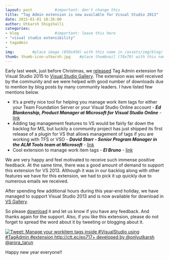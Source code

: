 ```yaml
---
layout: post          #important: don't change this
title: "Tag Admin extension is now available for Visual Studio 2013"
date: 2015-01-01 10:26:00 
author: Utkarsh Shigihalli
categories:
- blog                #important: leave this here
- "visual studio extensibility"
- tagadmin
- 
img:        #place image (850x450) with this name in /assets/img/blog/
thumb: thumb-icon-utkarsh.jpg    #place thumbnail (70x70) with this name in /assets/img/blog/thumbs/
---
```

Early last week, just before Christmas, we [released](http://www.visualstudiogeeks.com/blog/tagadmin/visualstudio-tags-administration-using-extension-tagadmin/) Tag Admin extension for Visual Studio 2015 to [Visual Studio Gallery](https://visualstudiogallery.msdn.microsoft.com/057740ff-86be-4a44-b2bb-7e6d68b75455). The extension was well received by the community and we were helped with good number of downloads due to mention by blog posts by many community leaders. I have listed few mentions below.
<!--more-->

- It’s a pretty nice tool for helping you manage work item tags for either your Team Foundation Server or your Visual Studio Online account - ***Ed Blankenship, Product Manager at Microsoft for Visual Studio Online*** - [link](http://www.edsquared.com/2014/12/24/New+Work+Item+Tag+Manager+Visual+Studio+Extension.aspx)
- Adding tag management features to VS would be fairly far down the backlog for MS, but luckily a community project has just shipped its first release of a plugin for VS that allows management of tags if you are working with TFS or VSO - ***David Starr - Senior Program Manager in the ALM Tools team at Microsoft*** - [link](http://elegantcode.com/2014/12/24/manage-work-item-tags-in-visual-studio/)
- Cool extension to manage work item tags - ***El Bruno*** - [link](http://elbruno.com/2014/12/23/vs2015-tag-admin-cool-extension-to-manage-workitems-tags/)

We are very happy and feel motivated to receive such immense positive feedback. At the same time, there was a good amount of demand to support this extension for VS 2013. Although it was in our backlog along with other features we have for this extension, we had to pick it up quickly due to numerous emails we received. 

After spending few additional hours during this year-end holiday, we have managed to support Visual Studio 2013 and is now available for download in [VS Gallery](https://visualstudiogallery.msdn.microsoft.com/3821cea9-96b4-46e3-9609-ad1d2c344424).

So please [download](https://visualstudiogallery.msdn.microsoft.com/3821cea9-96b4-46e3-9609-ad1d2c344424) it and let us know if you have any feedback. And thanks again for the support. Also, if you like this extension, please do not forget to spread the word about it by tweeting or blogging about it. 

<a href="http://ctt.ec/eo717"><img src="http://clicktotweet.com/img/tweet-graphic-4.png" alt="Tweet: Manage your workitem tags inside #VisualStudio using #TagAdmin #extension http://ctt.ec/eo717+ developed by @onlyutkarsh @arora_tarun" /></a>

Happy new year everyone!!